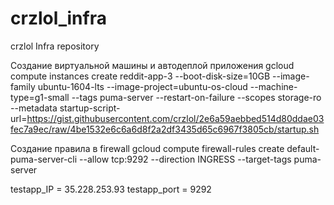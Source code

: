 # crzlol_infra
crzlol Infra repository

Создание виртуальной машины и автодеплой приложения
gcloud compute instances create reddit-app-3  --boot-disk-size=10GB   --image-family ubuntu-1604-lts   --image-project=ubuntu-os-cloud   --machine-type=g1-small   --tags puma-server   --restart-on-failure --scopes storage-ro --metadata startup-script-url=https://gist.githubusercontent.com/crzlol/2e6a59aebbed514d80ddae03fec7a9ec/raw/4be1532e6c6a6d8f2a2df3435d65c6967f3805cb/startup.sh

Создание правила в firewall
gcloud compute firewall-rules create default-puma-server-cli --allow tcp:9292 --direction INGRESS --target-tags puma-server

testapp_IP = 35.228.253.93
testapp_port = 9292